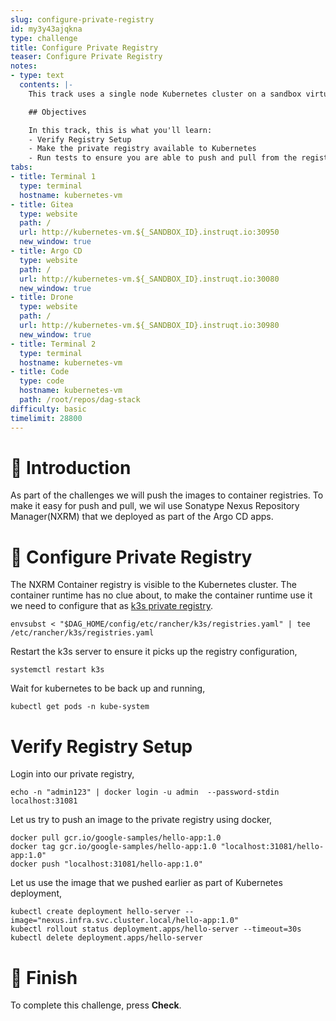```yaml
---
slug: configure-private-registry
id: my3y43ajqkna
type: challenge
title: Configure Private Registry
teaser: Configure Private Registry
notes:
- type: text
  contents: |-
    This track uses a single node Kubernetes cluster on a sandbox virtual machine.

    ## Objectives

    In this track, this is what you'll learn:
    - Verify Registry Setup
    - Make the private registry available to Kubernetes
    - Run tests to ensure you are able to push and pull from the registry
tabs:
- title: Terminal 1
  type: terminal
  hostname: kubernetes-vm
- title: Gitea
  type: website
  path: /
  url: http://kubernetes-vm.${_SANDBOX_ID}.instruqt.io:30950
  new_window: true
- title: Argo CD
  type: website
  path: /
  url: http://kubernetes-vm.${_SANDBOX_ID}.instruqt.io:30080
  new_window: true
- title: Drone
  type: website
  path: /
  url: http://kubernetes-vm.${_SANDBOX_ID}.instruqt.io:30980
  new_window: true
- title: Terminal 2
  type: terminal
  hostname: kubernetes-vm
- title: Code
  type: code
  hostname: kubernetes-vm
  path: /root/repos/dag-stack
difficulty: basic
timelimit: 28800
---
```


🚀 Introduction
===============

As part of the challenges we will push the  images to container registries. To make it easy for push and pull, we wil use Sonatype Nexus Repository Manager(NXRM) that we deployed as part of the Argo CD apps.

🫙 Configure Private Registry
=============================

The NXRM Container registry is visible to the Kubernetes cluster. The container runtime has no clue about, to make the container runtime use it we need to configure that as  [k3s private registry](https://rancher.com/docs/k3s/latest/en/installation/private-registry/).

```shell
envsubst < "$DAG_HOME/config/etc/rancher/k3s/registries.yaml" | tee /etc/rancher/k3s/registries.yaml
```

Restart the k3s server to ensure it picks up the registry configuration,

```shell
systemctl restart k3s
```

Wait for kubernetes to be back up and running,

```shell
kubectl get pods -n kube-system
```

Verify Registry Setup
=====================

Login into our private registry,

```shell
echo -n "admin123" | docker login -u admin  --password-stdin localhost:31081
```

Let us try to push an image to the private registry using docker,

```shell
docker pull gcr.io/google-samples/hello-app:1.0
docker tag gcr.io/google-samples/hello-app:1.0 "localhost:31081/hello-app:1.0"
docker push "localhost:31081/hello-app:1.0"
```

Let us use the image that we pushed earlier as part of Kubernetes deployment,

```shell
kubectl create deployment hello-server --image="nexus.infra.svc.cluster.local/hello-app:1.0"
kubectl rollout status deployment.apps/hello-server --timeout=30s
kubectl delete deployment.apps/hello-server
```

🏁 Finish
=========

To complete this challenge, press **Check**.
